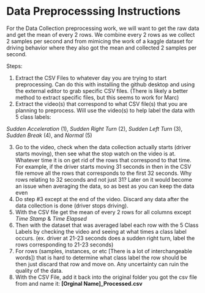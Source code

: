 # Data Preprocesssing Instructions

For the Data Collection preprocessing work, we will want to get the raw data and get the mean of every 2 rows. We combine every 2 rows as we collect 2 samples per second and from mimicing the work of a kaggle dataset for driving behavior where they also got the mean and collected 2 samples per second.

Steps:
1. Extract the CSV Files to whatever day you are trying to start preprocessing. Can do this with installing the github desktop and using the external editor to grab specific CSV files. (There is likely a better method to extract specific files, but this seems to work for Marc)
2. Extract the video(s) that correspond to what CSV file(s) that you are planning to preprocess. Will use the video(s) to help label the data with 5 class labels: 

*Sudden Acceleration* (1), *Sudden Right Turn* (2), *Sudden Left Turn* (3), *Sudden Break* (4), and *Normal* (5)

3. Go to the video, check when the data collection actually starts (driver starts moving), then see what the stop watch on the video is at. Whatever time it is on get rid of the rows that correspond to that time. For example, if the driver starts moving 31 seconds in then in the CSV file remove all the rows that corresponds to the first 32 seconds. Why rows relating to 32 seconds and not just 31? Later on it would become an issue when averaging the data, so as best as you can keep the data even
4. Do step #3 except at the end of the video. Discard any data after the data collection is done (driver stops driving).
5. With the CSV file get the mean of every 2 rows for all columns except *Time Stamp* & *Time Elapsed*
6. Then with the dataset that was averaged label each row with the 5 Class Labels by checking the video and seeing at what times a class label occurs. (ex. driver at 21-23 seconds does a sudden right turn, label the rows corresponding to 21-23 seconds)
7. For rows (samples, instances, or etc [There is a lot of interchangeable words]) that is hard to determine what class label the row should be then just discard that row and move on. Any uncertainty can ruin the quality of the data.
8. With the CSV File, add it back into the original folder you got the csv file from and name it: **[Orginal Name]_Processed.csv**
